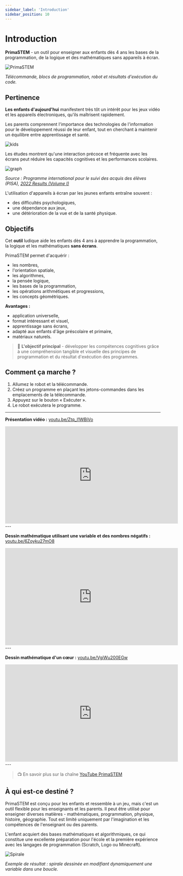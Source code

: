 ```yaml
---
sidebar_label: 'Introduction'
sidebar_position: 10
---
```


# Introduction

**PrimaSTEM** - un outil pour enseigner aux enfants dès 4 ans les bases de la programmation, de la logique et des mathématiques sans appareils à écran.

![PrimaSTEM](images/main_04.jpg)

*Télécommande, blocs de programmation, robot et résultats d'exécution du code.*

## Pertinence

**Les enfants d'aujourd'hui** manifestent très tôt un intérêt pour les jeux vidéo et les appareils électroniques, qu'ils maîtrisent rapidement.

Les parents comprennent l'importance des technologies de l'information pour le développement réussi de leur enfant, tout en cherchant à maintenir un équilibre entre apprentissage et santé.

![kids](images/kids.png)

Les études montrent qu'une interaction précoce et fréquente avec les écrans peut réduire les capacités cognitives et les performances scolaires.

![graph](images/graph_2.jpg)

*Source : Programme international pour le suivi des acquis des élèves (PISA), [2022 Results (Volume I)](https://www.oecd-ilibrary.org/education/pisa-2022-results-volume-i_53f23881-en)*

L'utilisation d'appareils à écran par les jeunes enfants entraîne souvent :
- des difficultés psychologiques,
- une dépendance aux jeux,
- une détérioration de la vue et de la santé physique.

## Objectifs

Cet **outil** ludique aide les enfants dès 4 ans à apprendre la programmation, la logique et les mathématiques **sans écrans**.

PrimaSTEM permet d'acquérir :
- les nombres,
- l'orientation spatiale,
- les algorithmes,
- la pensée logique,
- les bases de la programmation,
- les opérations arithmétiques et progressions,
- les concepts géométriques.

**Avantages :**
- application universelle,
- format intéressant et visuel,
- apprentissage sans écrans,
- adapté aux enfants d'âge préscolaire et primaire,
- matériaux naturels.

> 🎯 **L'objectif principal** - développer les compétences cognitives grâce à une compréhension tangible et visuelle des principes de programmation et du résultat d'exécution des programmes.

## Comment ça marche ?

1. Allumez le robot et la télécommande.
2. Créez un programme en plaçant les jetons-commandes dans les emplacements de la télécommande.
3. Appuyez sur le bouton « Exécuter ».
4. Le robot exécutera le programme.

---

**Présentation vidéo :** [youtu.be/Ztq_I1WBiVo](https://youtu.be/Ztq_I1WBiVo)
<iframe width="560" height="315" src="https://www.youtube.com/embed/Ztq_I1WBiVo?si=a54tevy8tUEQMOva" title="YouTube video player" frameborder="0" allow="accelerometer; autoplay; clipboard-write; encrypted-media; gyroscope; picture-in-picture; web-share" referrerpolicy="strict-origin-when-cross-origin" allowfullscreen></iframe>
---

**Dessin mathématique utilisant une variable et des nombres négatifs :** [youtu.be/6Zoyku27mO8](https://youtu.be/6Zoyku27mO8)
<iframe width="560" height="315"  src="https://www.youtube.com/embed/6Zoyku27mO8?si=WYYMKyV7d768DI-D" title="YouTube video player" frameborder="0" allow="accelerometer; autoplay; clipboard-write; encrypted-media; gyroscope; picture-in-picture; web-share" referrerpolicy="strict-origin-when-cross-origin" allowfullscreen></iframe>
---

**Dessin mathématique d'un cœur :** [youtu.be/VgiWu200EGw](https://youtu.be/VgiWu200EGw)
<iframe  width="560" height="315" src="https://www.youtube.com/embed/VgiWu200EGw?si=EiQKbP0egmZ2aXCa" title="YouTube video player" frameborder="0" allow="accelerometer; autoplay; clipboard-write; encrypted-media; gyroscope; picture-in-picture; web-share" referrerpolicy="strict-origin-when-cross-origin" allowfullscreen></iframe>
---

> 📺  En savoir plus sur la chaîne [YouTube PrimaSTEM](https://www.youtube.com/@primastem)

## À qui est-ce destiné ?

PrimaSTEM est conçu pour les enfants et ressemble à un jeu, mais c'est un outil flexible pour les enseignants et les parents. Il peut être utilisé pour enseigner diverses matières - mathématiques, programmation, physique, histoire, géographie. Tout est limité uniquement par l'imagination et les compétences de l'enseignant ou des parents.

L'enfant acquiert des bases mathématiques et algorithmiques, ce qui constitue une excellente préparation pour l'école et la première expérience avec les langages de programmation (Scratch, Logo ou Minecraft).

![Spirale](images/robot_spiral_01.jpg)

*Exemple de résultat : spirale dessinée en modifiant dynamiquement une variable dans une boucle.*
